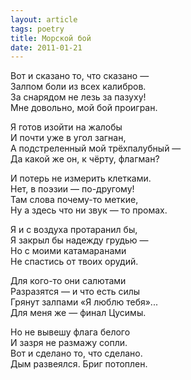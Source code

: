 ```yaml
---
layout: article
tags: poetry
title: Морской бой
date: 2011-01-21
---
```


Вот и сказано то, что сказано —<br>
Залпом боли из всех калибров.<br>
За снарядом не лезь за пазуху!<br>
Мне довольно, мой бой проигран.<br>

Я готов изойти на жалобы<br>
И почти уже в угол загнан,<br>
А подстреленный мой трёхпалубный —<br>
Да какой же он, к чёрту, флагман?<br>

И потерь не измерить клетками.<br>
Нет, в поэзии — по-другому!<br>
Там слова почему-то меткие,<br>
Ну а здесь что ни звук — то промах.<br>

Я и с воздуха протаранил бы,<br>
Я закрыл бы надежду грудью —<br>
Но с моими катамаранами<br>
Не спастись от твоих орудий.<br>

Для кого-то они салютами<br>
Разразятся — и что есть силы<br>
Грянут залпами «Я люблю тебя»...<br>
Для меня же — финал Цусимы.<br>

Но не вывешу флага белого<br>
И зазря не размажу сопли.<br>
Вот и сделано то, что сделано.<br>
Дым развеялся. Бриг потоплен.
